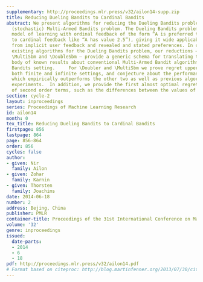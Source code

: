 ```yaml
---
supplementary: http://proceedings.mlr.press/v32/ailon14-supp.zip
title: Reducing Dueling Bandits to Cardinal Bandits
abstract: We present algorithms for reducing the Dueling Bandits problem to the conventional
  (stochastic) Multi-Armed Bandits problem. The Dueling Bandits problem is an online
  model of learning with ordinal feedback of the form “A is preferred to B” (as opposed
  to cardinal feedback like “A has value 2.5”), giving it wide applicability in learning
  from implicit user feedback and revealed and stated preferences. In contrast to
  existing algorithms for the Dueling Bandits problem, our reductions – named \Doubler,
  \MultiSbm and \DoubleSbm – provide a generic schema for translating the extensive
  body of known results about conventional Multi-Armed Bandit algorithms to the Dueling
  Bandits setting.     For \Doubler and \MultiSbm we prove regret upper bounds in
  both finite and infinite settings, and conjecture about the performance of \DoubleSbm
  which empirically outperforms the other two as well as previous algorithms in our
  experiments.  In addition, we provide the first almost optimal regret bound in terms
  of second order terms, such as the differences between the values of the arms.
section: cycle-2
layout: inproceedings
series: Proceedings of Machine Learning Research
id: ailon14
month: 0
tex_title: Reducing Dueling Bandits to Cardinal Bandits
firstpage: 856
lastpage: 864
page: 856-864
order: 856
cycles: false
author:
- given: Nir
  family: Ailon
- given: Zohar
  family: Karnin
- given: Thorsten
  family: Joachims
date: 2014-06-18
number: 2
address: Bejing, China
publisher: PMLR
container-title: Proceedings of the 31st International Conference on Machine Learning
volume: '32'
genre: inproceedings
issued:
  date-parts:
  - 2014
  - 6
  - 18
pdf: http://proceedings.mlr.press/v32/ailon14.pdf
# Format based on citeproc: http://blog.martinfenner.org/2013/07/30/citeproc-yaml-for-bibliographies/
---
```

